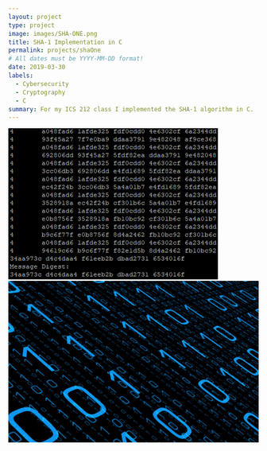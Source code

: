 ```yaml
---
layout: project
type: project
image: images/SHA-ONE.png
title: SHA-1 Implementation in C
permalink: projects/shaOne
# All dates must be YYYY-MM-DD format!
date: 2019-03-30
labels:
  - Cybersecurity
  - Cryptography
  - C
summary: For my ICS 212 class I implemented the SHA-1 algorithm in C.
---
```


<div class="ui small rounded images">
  <img class="ui image" src="../images/outputSHA1.png">
  <img class="ui image" src="../images/binary-code.jpg">
</div>
